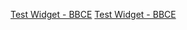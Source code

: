 [Test Widget - BBCE](https://raphaelbudin.github.io/bbce.html)
[Test Widget - BBCE](https://raphaelbudin.github.io/suporte.html)
